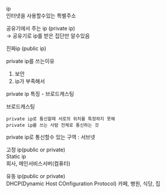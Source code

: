 ip  
인터넷을 사용할수있는 특별주소

공유기에서 주는 ip (private ip)  
-> 공유기로 ip를 받은 집단만 알수있음

진짜ip (public ip)

private ip를 쓰는이유
1. 보안
2. ip가 부족해서

private ip 특징 - 브로드캐스팅

브로드캐스팅

    private ip로 통신할때 서로의 위치를 특정하지 못해
    private ip를 쓰는 사람 전체로 통신하는 것

private ip로 통신할수 있는 구역 : 서브넷

고정 ip(public or private)  
Static ip  
회사, 메인서비스서버(컴퓨터)

유동 ip(public or private)  
DHCP(Dynamic Host COnfiguration Protocol)
카페, 병원, 식당, 집